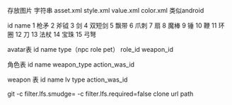 存放图片
字符串
asset.xml
style.xml
value.xml
color.xml
类似android

id	name
1	枪矛
2	斧钺
3	剑
4	双短剑
5	飘带
6	爪刺
7	扇
8	魔棒
9	锤
10	鞭
11	环圈
12	刀
13	法杖
14	宝珠
15	弓弩


avatar表
id name type（npc role pet） role_id  weapon_id 


角色表
id name weapon_type action_was_id

weapon 表
id name lv type action_was_id


git -c filter.lfs.smudge= -c filter.lfs.required=false clone url path